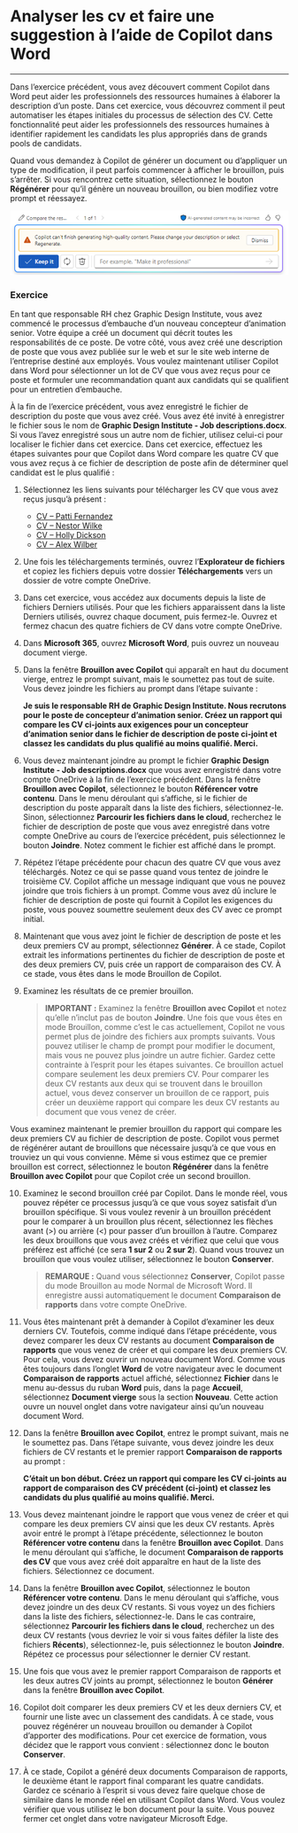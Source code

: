 # Analyser les cv et faire une suggestion à l’aide de Copilot dans Word
---
Dans l’exercice précédent, vous avez découvert comment Copilot dans Word peut aider les professionnels des ressources humaines à élaborer la description d’un poste. Dans cet exercice, vous découvrez comment il peut automatiser les étapes initiales du processus de sélection des CV. Cette fonctionnalité peut aider les professionnels des ressources humaines à identifier rapidement les candidats les plus appropriés dans de grands pools de candidats.

Quand vous demandez à Copilot de générer un document ou d’appliquer un type de modification, il peut parfois commencer à afficher le brouillon, puis s’arrêter. Si vous rencontrez cette situation, sélectionnez le bouton **Régénérer** pour qu’il génère un nouveau brouillon, ou bien modifiez votre prompt et réessayez.

![Capture d’écran montrant un message que vous pouvez recevoir si Copilot ne peut pas terminer la génération du brouillon actuel.](../media/copilot-word-regenerate-message-d16edfd9.png)

### Exercice

En tant que responsable RH chez Graphic Design Institute, vous avez commencé le processus d’embauche d’un nouveau concepteur d’animation senior. Votre équipe a créé un document qui décrit toutes les responsabilités de ce poste. De votre côté, vous avez créé une description de poste que vous avez publiée sur le web et sur le site web interne de l’entreprise destiné aux employés. Vous voulez maintenant utiliser Copilot dans Word pour sélectionner un lot de CV que vous avez reçus pour ce poste et formuler une recommandation quant aux candidats qui se qualifient pour un entretien d’embauche.

À la fin de l’exercice précédent, vous avez enregistré le fichier de description du poste que vous avez créé. Vous avez été invité à enregistrer le fichier sous le nom de **Graphic Design Institute - Job descriptions.docx**. Si vous l’avez enregistré sous un autre nom de fichier, utilisez celui-ci pour localiser le fichier dans cet exercice. Dans cet exercice, effectuez les étapes suivantes pour que Copilot dans Word compare les quatre CV que vous avez reçus à ce fichier de description de poste afin de déterminer quel candidat est le plus qualifié :

1.  Sélectionnez les liens suivants pour télécharger les CV que vous avez reçus jusqu’à présent :
     -  [CV – Patti Fernandez](https://edxinteractivepage.blob.core.windows.net/ms-4004/Resume%20-%20Patti%20Fernandez.docx)
     -  [CV – Nestor Wilke](https://edxinteractivepage.blob.core.windows.net/ms-4004/Resume%20-%20Nestor%20Wilke.docx)
     -  [CV – Holly Dickson](https://edxinteractivepage.blob.core.windows.net/ms-4004/Resume%20-%20Holly%20Dickson.docx)
     -  [CV – Alex Wilber](https://edxinteractivepage.blob.core.windows.net/ms-4004/Resume%20-%20Alex%20Wilber.docx)
2.  Une fois les téléchargements terminés, ouvrez l’**Explorateur de fichiers** et copiez les fichiers depuis votre dossier **Téléchargements** vers un dossier de votre compte OneDrive.
3.  Dans cet exercice, vous accédez aux documents depuis la liste de fichiers Derniers utilisés. Pour que les fichiers apparaissent dans la liste Derniers utilisés, ouvrez chaque document, puis fermez-le. Ouvrez et fermez chacun des quatre fichiers de CV dans votre compte OneDrive.
4.  Dans **Microsoft 365**, ouvrez **Microsoft Word**, puis ouvrez un nouveau document vierge.
5.  Dans la fenêtre **Brouillon avec Copilot** qui apparaît en haut du document vierge, entrez le prompt suivant, mais le soumettez pas tout de suite. Vous devez joindre les fichiers au prompt dans l’étape suivante :
    
    **Je suis le responsable RH de Graphic Design Institute. Nous recrutons pour le poste de concepteur d’animation senior. Créez un rapport qui compare les CV ci-joints aux exigences pour un concepteur d’animation senior dans le fichier de description de poste ci-joint et classez les candidats du plus qualifié au moins qualifié. Merci.**
6.  Vous devez maintenant joindre au prompt le fichier **Graphic Design Institute - Job descriptions.docx** que vous avez enregistré dans votre compte OneDrive à la fin de l’exercice précédent. Dans la fenêtre **Brouillon avec Copilot**, sélectionnez le bouton **Référencer votre contenu**. Dans le menu déroulant qui s’affiche, si le fichier de description du poste apparaît dans la liste des fichiers, sélectionnez-le. Sinon, sélectionnez **Parcourir les fichiers dans le cloud**, recherchez le fichier de description de poste que vous avez enregistré dans votre compte OneDrive au cours de l’exercice précédent, puis sélectionnez le bouton **Joindre**. Notez comment le fichier est affiché dans le prompt.
7.  Répétez l’étape précédente pour chacun des quatre CV que vous avez téléchargés. Notez ce qui se passe quand vous tentez de joindre le troisième CV. Copilot affiche un message indiquant que vous ne pouvez joindre que trois fichiers à un prompt. Comme vous avez dû inclure le fichier de description de poste qui fournit à Copilot les exigences du poste, vous pouvez soumettre seulement deux des CV avec ce prompt initial.
8.  Maintenant que vous avez joint le fichier de description de poste et les deux premiers CV au prompt, sélectionnez **Générer**. À ce stade, Copilot extrait les informations pertinentes du fichier de description de poste et des deux premiers CV, puis crée un rapport de comparaison des CV. À ce stade, vous êtes dans le mode Brouillon de Copilot.
9.  Examinez les résultats de ce premier brouillon.
    
    > **IMPORTANT :** Examinez la fenêtre **Brouillon avec Copilot** et notez qu’elle n’inclut pas de bouton **Joindre**. Une fois que vous êtes en mode Brouillon, comme c’est le cas actuellement, Copilot ne vous permet plus de joindre des fichiers aux prompts suivants. Vous pouvez utiliser le champ de prompt pour modifier le document, mais vous ne pouvez plus joindre un autre fichier. Gardez cette contrainte à l’esprit pour les étapes suivantes. Ce brouillon actuel compare seulement les deux premiers CV. Pour comparer les deux CV restants aux deux qui se trouvent dans le brouillon actuel, vous devez conserver un brouillon de ce rapport, puis créer un deuxième rapport qui compare les deux CV restants au document que vous venez de créer.
    
  Vous examinez maintenant le premier brouillon du rapport qui compare les deux premiers CV au fichier de description de poste. Copilot vous permet de régénérer autant de brouillons que nécessaire jusqu’à ce que vous en trouviez un qui vous convienne. Même si vous estimez que ce premier brouillon est correct, sélectionnez le bouton **Régénérer** dans la fenêtre **Brouillon avec Copilot** pour que Copilot crée un second brouillon.

10. Examinez le second brouillon créé par Copilot. Dans le monde réel, vous pouvez répéter ce processus jusqu’à ce que vous soyez satisfait d’un brouillon spécifique. Si vous voulez revenir à un brouillon précédent pour le comparer à un brouillon plus récent, sélectionnez les flèches avant (&gt;) ou arrière (&lt;) pour passer d’un brouillon à l’autre. Comparez les deux brouillons que vous avez créés et vérifiez que celui que vous préférez est affiché (ce sera **1 sur 2** ou **2 sur 2**). Quand vous trouvez un brouillon que vous voulez utiliser, sélectionnez le bouton **Conserver**.
    
    > **REMARQUE :** Quand vous sélectionnez **Conserver**, Copilot passe du mode Brouillon au mode Normal de Microsoft Word. Il enregistre aussi automatiquement le document **Comparaison de rapports** dans votre compte OneDrive.
11. Vous êtes maintenant prêt à demander à Copilot d’examiner les deux derniers CV. Toutefois, comme indiqué dans l’étape précédente, vous devez comparer les deux CV restants au document **Comparaison de rapports** que vous venez de créer et qui compare les deux premiers CV. Pour cela, vous devez ouvrir un nouveau document Word. Comme vous êtes toujours dans l’onglet **Word** de votre navigateur avec le document **Comparaison de rapports** actuel affiché, sélectionnez **Fichier** dans le menu au-dessus du ruban **Word** puis, dans la page **Accueil**, sélectionnez **Document vierge** sous la section **Nouveau**. Cette action ouvre un nouvel onglet dans votre navigateur ainsi qu’un nouveau document Word.

12. Dans la fenêtre **Brouillon avec Copilot**, entrez le prompt suivant, mais ne le soumettez pas. Dans l’étape suivante, vous devez joindre les deux fichiers de CV restants et le premier rapport **Comparaison de rapports** au prompt :
    
    **C’était un bon début. Créez un rapport qui compare les CV ci-joints au rapport de comparaison des CV précédent (ci-joint) et classez les candidats du plus qualifié au moins qualifié. Merci.**
13. Vous devez maintenant joindre le rapport que vous venez de créer et qui compare les deux premiers CV ainsi que les deux CV restants. Après avoir entré le prompt à l’étape précédente, sélectionnez le bouton **Référencer votre contenu** dans la fenêtre **Brouillon avec Copilot**. Dans le menu déroulant qui s’affiche, le document **Comparaison de rapports des CV** que vous avez créé doit apparaître en haut de la liste des fichiers. Sélectionnez ce document.
14. Dans la fenêtre **Brouillon avec Copilot**, sélectionnez le bouton **Référencer votre contenu**. Dans le menu déroulant qui s’affiche, vous devez joindre un des deux CV restants. Si vous voyez un des fichiers dans la liste des fichiers, sélectionnez-le. Dans le cas contraire, sélectionnez **Parcourir les fichiers dans le cloud**, recherchez un des deux CV restants (vous devriez le voir si vous faites défiler la liste des fichiers **Récents**), sélectionnez-le, puis sélectionnez le bouton **Joindre**. Répétez ce processus pour sélectionner le dernier CV restant.
15. Une fois que vous avez le premier rapport Comparaison de rapports et les deux autres CV joints au prompt, sélectionnez le bouton **Générer** dans la fenêtre **Brouillon avec Copilot**.
16. Copilot doit comparer les deux premiers CV et les deux derniers CV, et fournir une liste avec un classement des candidats. À ce stade, vous pouvez régénérer un nouveau brouillon ou demander à Copilot d’apporter des modifications. Pour cet exercice de formation, vous décidez que le rapport vous convient : sélectionnez donc le bouton **Conserver**.
17. À ce stade, Copilot a généré deux documents Comparaison de rapports, le deuxième étant le rapport final comparant les quatre candidats. Gardez ce scénario à l’esprit si vous devez faire quelque chose de similaire dans le monde réel en utilisant Copilot dans Word. Vous voulez vérifier que vous utilisez le bon document pour la suite. Vous pouvez fermer cet onglet dans votre navigateur Microsoft Edge.
